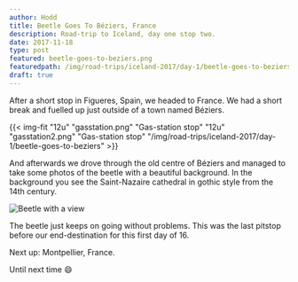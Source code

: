 ```yaml
---
author: Hodd
title: Beetle Goes To Béziers, France
description: Road-trip to Iceland, day one stop two.
date: 2017-11-18
type: post
featured: beetle-goes-to-beziers.png
featuredpath: /img/road-trips/iceland-2017/day-1/beetle-goes-to-beziers
draft: true
---
```


After a short stop in Figueres, Spain, we headed to France. We had a short break and fuelled up just outside of a town named Béziers.

{{< img-fit
  "12u" "gasstation.png" "Gas-station stop"
  "12u" "gasstation2.png" "Gas-station stop"
  "/img/road-trips/iceland-2017/day-1/beetle-goes-to-beziers" >}}

And afterwards we drove through the old centre of Béziers and managed to take some photos of the beetle with a beautiful background. In the background you see the Saint-Nazaire cathedral in gothic style from the 14th century.

![Beetle with a view](/img/road-trips/iceland-2017/day-1/beetle-goes-to-beziers/beziers.png "The beetle with a view")

The beetle just keeps on going without problems. This was the last pitstop before our end-destination for this first day of 16.

Next up: Montpellier, France.

Until next time :smile:
